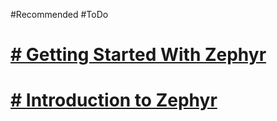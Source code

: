 #Recommended #ToDo 

# [# Getting Started With Zephyr](https://www.embeddedrelated.com/showarticle/1505.php)

# [# Introduction to Zephyr](https://www.youtube.com/playlist?list=PLEBQazB0HUyTmK2zdwhaf8bLwuEaDH-52) 